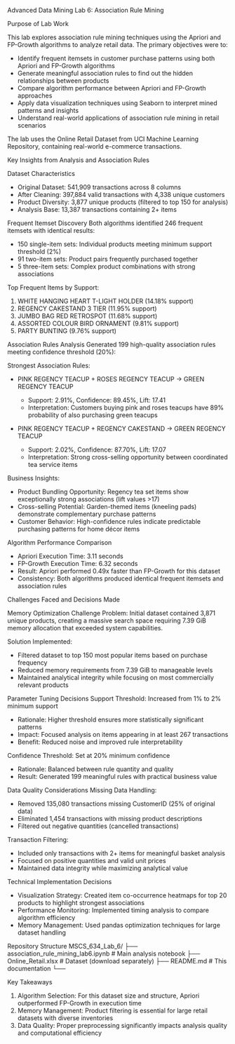 Advanced Data Mining Lab 6: Association Rule Mining

Purpose of Lab Work

This lab explores association rule mining techniques using the Apriori and FP-Growth algorithms to analyze retail data. The primary objectives were to:

- Identify frequent itemsets in customer purchase patterns using both Apriori and FP-Growth algorithms
- Generate meaningful association rules to find out the hidden relationships between products
- Compare algorithm performance between Apriori and FP-Growth approaches
- Apply data visualization techniques using Seaborn to interpret mined patterns and insights
- Understand real-world applications of association rule mining in retail scenarios

The lab uses the Online Retail Dataset from UCI Machine Learning Repository, containing real-world e-commerce transactions.

Key Insights from Analysis and Association Rules

Dataset Characteristics
- Original Dataset: 541,909 transactions across 8 columns
- After Cleaning: 397,884 valid transactions with 4,338 unique customers
- Product Diversity: 3,877 unique products (filtered to top 150 for analysis)
- Analysis Base: 13,387 transactions containing 2+ items

Frequent Itemset Discovery
Both algorithms identified 246 frequent itemsets with identical results:
- 150 single-item sets: Individual products meeting minimum support threshold (2%)
- 91 two-item sets: Product pairs frequently purchased together  
- 5 three-item sets: Complex product combinations with strong associations

Top Frequent Items by Support:
1. WHITE HANGING HEART T-LIGHT HOLDER (14.18% support)
2. REGENCY CAKESTAND 3 TIER (11.95% support)
3. JUMBO BAG RED RETROSPOT (11.68% support)
4. ASSORTED COLOUR BIRD ORNAMENT (9.81% support)
5. PARTY BUNTING (9.76% support)

Association Rules Analysis
Generated 199 high-quality association rules meeting confidence threshold (20%):

Strongest Association Rules:
- PINK REGENCY TEACUP + ROSES REGENCY TEACUP → GREEN REGENCY TEACUP
  - Support: 2.91%, Confidence: 89.45%, Lift: 17.41
  - Interpretation: Customers buying pink and roses teacups have 89% probability of also purchasing green teacups

- PINK REGENCY TEACUP + REGENCY CAKESTAND → GREEN REGENCY TEACUP
  - Support: 2.02%, Confidence: 87.70%, Lift: 17.07
  - Interpretation: Strong cross-selling opportunity between coordinated tea service items

Business Insights:
- Product Bundling Opportunity: Regency tea set items show exceptionally strong associations (lift values >17)
- Cross-selling Potential: Garden-themed items (kneeling pads) demonstrate complementary purchase patterns
- Customer Behavior: High-confidence rules indicate predictable purchasing patterns for home décor items

Algorithm Performance Comparison
- Apriori Execution Time: 3.11 seconds
- FP-Growth Execution Time: 6.32 seconds  
- Result: Apriori performed 0.49x faster than FP-Growth for this dataset
- Consistency: Both algorithms produced identical frequent itemsets and association rules

Challenges Faced and Decisions Made

Memory Optimization Challenge
Problem: Initial dataset contained 3,871 unique products, creating a massive search space requiring 7.39 GiB memory allocation that exceeded system capabilities.

Solution Implemented:
- Filtered dataset to top 150 most popular items based on purchase frequency
- Reduced memory requirements from 7.39 GiB to manageable levels
- Maintained analytical integrity while focusing on most commercially relevant products

Parameter Tuning Decisions
Support Threshold: Increased from 1% to 2% minimum support
- Rationale: Higher threshold ensures more statistically significant patterns
- Impact: Focused analysis on items appearing in at least 267 transactions
- Benefit: Reduced noise and improved rule interpretability

Confidence Threshold: Set at 20% minimum confidence
- Rationale: Balanced between rule quantity and quality
- Result: Generated 199 meaningful rules with practical business value

Data Quality Considerations
Missing Data Handling:
- Removed 135,080 transactions missing CustomerID (25% of original data)
- Eliminated 1,454 transactions with missing product descriptions
- Filtered out negative quantities (cancelled transactions)

Transaction Filtering:
- Included only transactions with 2+ items for meaningful basket analysis
- Focused on positive quantities and valid unit prices
- Maintained data integrity while maximizing analytical value

Technical Implementation Decisions
- Visualization Strategy: Created item co-occurrence heatmaps for top 20 products to highlight strongest associations
- Performance Monitoring: Implemented timing analysis to compare algorithm efficiency
- Memory Management: Used pandas optimization techniques for large dataset handling

Repository Structure
MSCS_634_Lab_6/
├── association_rule_mining_lab6.ipynb    # Main analysis notebook
├── Online_Retail.xlsx                    # Dataset (download separately)
├── README.md                            # This documentation
└──                   


Key Takeaways
1. Algorithm Selection: For this dataset size and structure, Apriori outperformed FP-Growth in execution time
2. Memory Management: Product filtering is essential for large retail datasets with diverse inventories  
3. Data Quality: Proper preprocessing significantly impacts analysis quality and computational efficiency